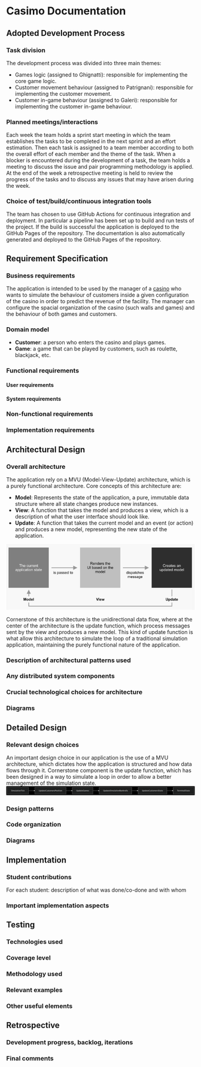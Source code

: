 # Casimo Documentation

## Adopted Development Process
### Task division
The development process was divided into three main themes:
- Games logic (assigned to Ghignatti): responsible for implementing the core game logic.
- Customer movement behaviour (assigned to Patrignani): responsible for implementing the customer movement.
- Customer in-game behaviour (assigned to Galeri): responsible for implementing the customer in-game behaviour.

### Planned meetings/interactions
Each week the team holds a sprint start meeting in which the team establishes the tasks to be completed in the next sprint and an effort estimation. Then each task is assigned to a team member according to both the overall effort of each member and the theme of the task.
When a blocker is encountered during the development of a task, the team holds a meeting to discuss the issue and pair programming methodology is applied.
At the end of the week a retrospective meeting is held to review the progress of the tasks and to discuss any issues that may have arisen during the week.

### Choice of test/build/continuous integration tools
The team has chosen to use GitHub Actions for continuous integration and deployment. In particular a pipeline has been set up to build and run tests of the project. If the build is successful the application is deployed to the GitHub Pages of the repository.
The documentation is also automatically generated and deployed to the GitHub Pages of the repository.

## Requirement Specification
### Business requirements
The application is intended to be used by the manager of a [casino](https://en.wikipedia.org/wiki/Casino) who wants to simulate the behaviour of customers inside a given configuration of the casino in order to predict the revenue of the facility. The manager can configure the spacial organization of the casino (such walls and games) and the behaviour of both games and customers. 

### Domain model
- **Customer**: a person who enters the casino and plays games.
- **Game**: a game that can be played by customers, such as roulette, blackjack, etc.

### Functional requirements
#### User requirements

#### System requirements

### Non-functional requirements

### Implementation requirements

## Architectural Design
### Overall architecture
The application rely on a MVU (Model-View-Update) architecture, which is a purely functional architecture. 
Core concepts of this architecture are:
- **Model**: Represents the state of the application, a pure, immutable data structure where all state changes produce new instances.
- **View**: A function that takes the model and produces a view, which is a description of what the user interface should look like.
- **Update**: A function that takes the current model and an event (or action) and produces a new model, representing the new state of the application.

![MVU Architecture Diagram](resources/mvu_architecture_schema.png)

Cornerstone of this architecture is the unidirectional data flow, where at the center of the architecture is the update function, which process messages 
sent by the view and produces a new model. This kind of update function is what allow this architecture to simulate the loop of a traditional simulation application, 
maintaining the purely functional nature of the application.

### Description of architectural patterns used

### Any distributed system components

### Crucial technological choices for architecture

### Diagrams

## Detailed Design
### Relevant design choices
An important design choice in our application is the use of a MVU architecture, which dictates how the application is structured and how data flows through it.
Cornerstone component is the update function, which has been designed in a way to simulate a loop in order to allow a better management of the simulation state.
![MVU Update Function Diagram](resources/update_loop.png)
### Design patterns

### Code organization

### Diagrams

## Implementation
### Student contributions
For each student: description of what was done/co-done and with whom

### Important implementation aspects

## Testing
### Technologies used

### Coverage level

### Methodology used

### Relevant examples

### Other useful elements

## Retrospective
### Development progress, backlog, iterations

### Final comments
